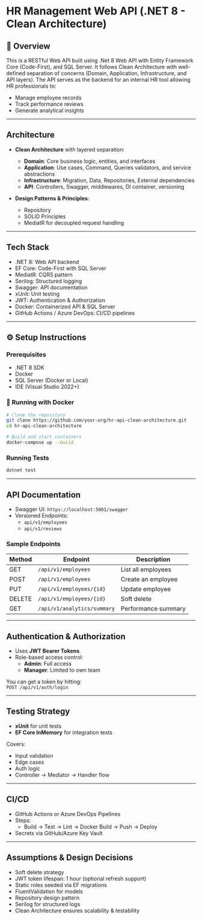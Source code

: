 
# HR Management Web API (.NET 8 - Clean Architecture)

## 📌 Overview

This is a RESTful Web API built using .Net 8 Web API with Entity Framework Core (Code-First), and SQL Server. It follows Clean Architecture with well-defined separation of concerns (Domain, Application, Infrastructure, and API layers). The API serves as the backend for an internal HR tool allowing HR professionals to:

- Manage employee records  
- Track performance reviews  
- Generate analytical insights  

---

## Architecture

- **Clean Architecture** with layered separation:  
  - **Domain**: Core business logic, entities, and interfaces  
  - **Application**: Use cases, Command, Queries validators, and service abstractions  
  - **Infrastructure**: Migration, Data, Repositories, External dependencies   
  - **API**: Controllers, Swagger, middlewares, DI container, versioning  

- **Design Patterns & Principles**:  
  - Repository  
  - SOLID Principles  
  - MediatR for decoupled request handling  

---

## Tech Stack

- .NET 8: Web API backend  
- EF Core: Code-First with SQL Server  
- MediatR: CQRS pattern  
- Serilog: Structured logging  
- Swagger: API documentation  
- xUnit: Unit testing  
- JWT: Authentication & Authorization  
- Docker: Containerized API & SQL Server  
- GitHub Actions / Azure DevOps: CI/CD pipelines  

---

## ⚙️ Setup Instructions

### Prerequisites

- .NET 8 SDK  
- Docker  
- SQL Server (Docker or Local)  
- IDE (Visual Studio 2022+)  

### 🚢 Running with Docker

```bash
# Clone the repository
git clone https://github.com/your-org/hr-api-clean-architecture.git
cd hr-api-clean-architecture

# Build and start containers
docker-compose up --build
```

### Running Tests

```bash
dotnet test
```

---

## API Documentation

- Swagger UI: `https://localhost:5001/swagger`
- Versioned Endpoints:  
  - `api/v1/employees`  
  - `api/v1/reviews`  

### Sample Endpoints

| Method | Endpoint | Description |
|--------|----------|-------------|
| GET | `/api/v1/employees` | List all employees |
| POST | `/api/v1/employees` | Create an employee |
| PUT | `/api/v1/employees/{id}` | Update employee |
| DELETE | `/api/v1/employees/{id}` | Soft delete |
| GET | `/api/v1/analytics/summary` | Performance summary |

---

## Authentication & Authorization

- Uses **JWT Bearer Tokens**
- Role-based access control:
  - **Admin**: Full access
  - **Manager**: Limited to own team

You can get a token by hitting:  
`POST /api/v1/auth/login`

---

## Testing Strategy

- **xUnit** for unit tests  
- **EF Core InMemory** for integration tests  

Covers:
- Input validation  
- Edge cases  
- Auth logic  
- Controller → Mediator → Handler flow  

---

## CI/CD

- GitHub Actions or Azure DevOps Pipelines
- Steps:
  - Build → Test → Lint → Docker Build → Push → Deploy
- Secrets via GitHub/Azure Key Vault

---

## Assumptions & Design Decisions
 
- Soft delete strategy  
- JWT token lifespan: 1 hour (optional refresh support)  
- Static roles seeded via EF migrations  
- FluentValidation for models  
- Repository design pattern   
- Serilog for structured logs  
- Clean Architecture ensures scalability & testability  

